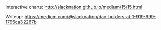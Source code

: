 Interactive charts: http://slacknation.github.io/medium/15/15.html

Writeup: https://medium.com/@slacknation/dao-holders-at-1-919-999-1796ca32267b

